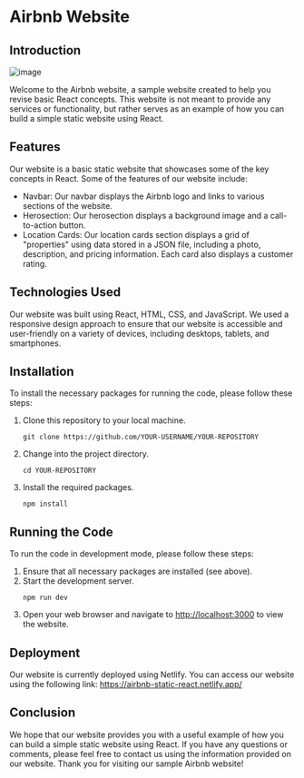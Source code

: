 <h1>Airbnb Website</h1>

<h2>Introduction</h2>

![image](https://user-images.githubusercontent.com/110025038/220823014-2b36349d-a9c1-4de3-8152-617405aab7fa.png)

<p>Welcome to the Airbnb website, a sample website created to help you revise basic React concepts. This website is not meant to provide any services or functionality, but rather serves as an example of how you can build a simple static website using React.</p>

<h2>Features</h2>

<p>Our website is a basic static website that showcases some of the key concepts in React. Some of the features of our website include:</p>

<ul>
  <li>Navbar: Our navbar displays the Airbnb logo and links to various sections of the website.</li>
  <li>Herosection: Our herosection displays a background image and a call-to-action button.</li>
  <li>Location Cards: Our location cards section displays a grid of "properties" using data stored in a JSON file, including a photo, description, and pricing information. Each card also displays a customer rating.</li>
</ul>

<h2>Technologies Used</h2>

<p>Our website was built using React, HTML, CSS, and JavaScript. We used a responsive design approach to ensure that our website is accessible and user-friendly on a variety of devices, including desktops, tablets, and smartphones.</p>

<h2>Installation</h2>

<p>To install the necessary packages for running the code, please follow these steps:</p>

<ol>
  <li>Clone this repository to your local machine.</li>

  <pre><code>git clone https://github.com/YOUR-USERNAME/YOUR-REPOSITORY</code></pre>

  <li>Change into the project directory.</li>

  <pre><code>cd YOUR-REPOSITORY</code></pre>

  <li>Install the required packages.</li>

  <pre><code>npm install</code></pre>
</ol>

<h2>Running the Code</h2>

<p>To run the code in development mode, please follow these steps:</p>

<ol>
  <li>Ensure that all necessary packages are installed (see above).</li>

  <li>Start the development server.</li>

  <pre><code>npm run dev</code></pre>

  <li>Open your web browser and navigate to <a href="http://localhost:3000">http://localhost:3000</a> to view the website.</li>
</ol>

<h2>Deployment</h2>

<p>Our website is currently deployed using Netlify. You can access our website using the following link: <a href="https://airbnb-static-react.netlify.app/">https://airbnb-static-react.netlify.app/</a></p>

<h2>Conclusion</h2>

<p>We hope that our website provides you with a useful example of how you can build a simple static website using React. If you have any questions or comments, please feel free to contact us using the information provided on our website. Thank you for visiting our sample Airbnb website!</p>
